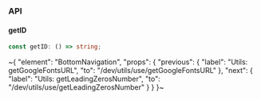 

### API

#### getID

```ts
const getID: () => string;
```


~{
  "element": "BottomNavigation",
  "props": {
    "previous": {
      "label": "Utils: getGoogleFontsURL",
      "to": "/dev/utils/use/getGoogleFontsURL"
    },
    "next": {
      "label": "Utils: getLeadingZerosNumber",
      "to": "/dev/utils/use/getLeadingZerosNumber"
    }
  }
}~